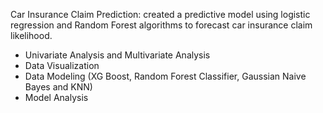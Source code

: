 Car Insurance Claim Prediction: created a predictive model using logistic regression and Random Forest algorithms to forecast car insurance claim likelihood.

- Univariate Analysis and Multivariate Analysis
- Data Visualization
- Data Modeling (XG Boost, Random Forest Classifier, Gaussian Naive Bayes and KNN)
- Model Analysis
